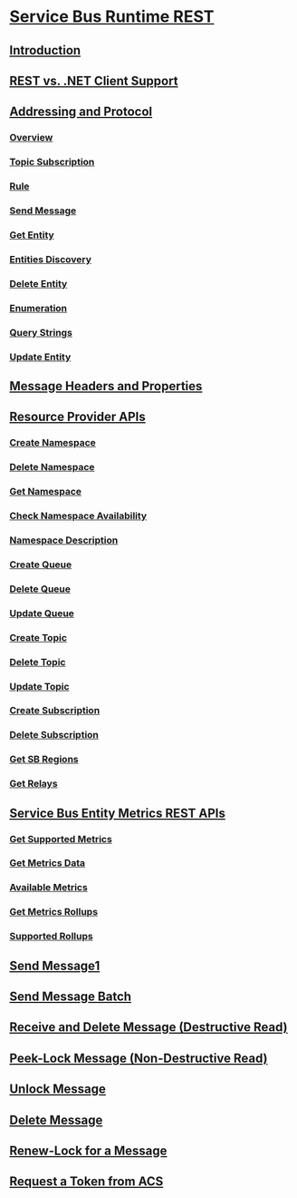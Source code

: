 # [Service Bus Runtime REST](service-bus-runtime-rest.md)
## [Introduction](introduction.md)
## [REST vs. .NET Client Support](rest-dotnet-client-support.md)
## [Addressing and Protocol](addressing-and-protocol.md)
### [Overview](overview.md)
### [Topic Subscription](topic-subscription.md)
### [Rule](rule.md)
### [Send Message](send-message.md)
### [Get Entity](get-entity.md)
### [Entities Discovery](entities-discovery.md)
### [Delete Entity](delete-entity.md)
### [Enumeration](enumeration.md)
### [Query Strings](query-strings.md)
### [Update Entity](update-entity.md)
## [Message Headers and Properties](message-headers-and-properties.md)
## [Resource Provider APIs](resource-provider-apis.md)
### [Create Namespace](create-namespace.md)
### [Delete Namespace](delete-namespace.md)
### [Get Namespace](get-namespace.md)
### [Check Namespace Availability](check-namespace-availability.md)
### [Namespace Description](namespace-description.md)
### [Create Queue](create-queue.md)
### [Delete Queue](delete-queue.md)
### [Update Queue](update-queue.md)
### [Create Topic](create-topic.md)
### [Delete Topic](delete-topic.md)
### [Update Topic](update-topic.md)
### [Create Subscription](create-subscription.md)
### [Delete Subscription](delete-subscription.md)
### [Get SB Regions](get-sb-regions.md)
### [Get Relays](get-relays.md)
## [Service Bus Entity Metrics REST APIs](service-bus-entity-metrics-rest-apis.md)
### [Get Supported Metrics](get-supported-metrics.md)
### [Get Metrics Data](get-metrics-data.md)
### [Available Metrics](available-metrics.md)
### [Get Metrics Rollups](get-metrics-rollups.md)
### [Supported Rollups](supported-rollups.md)
## [Send Message1](send-message-to-queue.md)
## [Send Message Batch](send-message-batch.md)
## [Receive and Delete Message (Destructive Read)](receive-and-delete-message-destructive-read.md)
## [Peek-Lock Message (Non-Destructive Read)](peek-lock-message-non-destructive-read.md)
## [Unlock Message](unlock-message.md)
## [Delete Message](delete-message.md)
## [Renew-Lock for a Message](renew-lock-for-a-message.md)
## [Request a Token from ACS](request-a-token-from-acs.md)